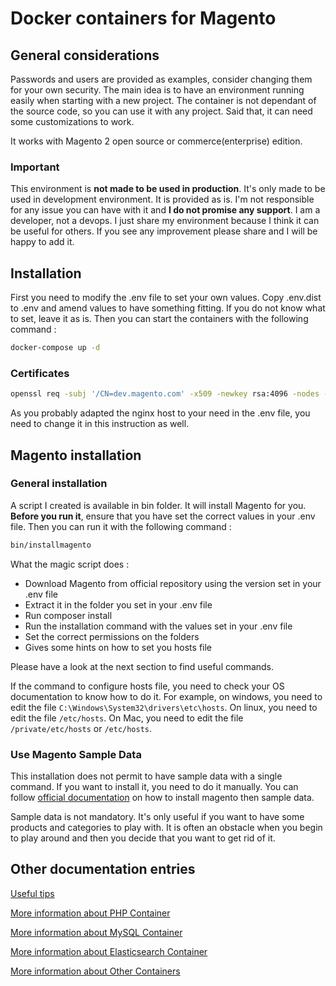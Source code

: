 # Docker containers for Magento

## General considerations

Passwords and users are provided as examples, consider changing them for your own security. The main idea is to have an
environment running easily when starting with a new project. The container is not dependant of the source code, so you 
can use it with any project. Said that, it can need some customizations to work.

It works with Magento 2 open source or commerce(enterprise) edition.

### Important

This environment is **not made to be used in production**. It's only made to be used in development environment. It is 
provided as is. I'm not responsible for any issue you can have with it and **I do not promise any support**. I am a
developer, not a devops. I just share my environment because I think it can be useful for others. If you see any improvement
please share and I will be happy to add it.

## Installation

First you need to modify the .env file to set your own values. Copy .env.dist to .env and amend values to have something
fitting. If you do not know what to set, leave it as is. Then you can start the containers with the following command :
    
```bash
docker-compose up -d
```

### Certificates

```bash
openssl req -subj '/CN=dev.magento.com' -x509 -newkey rsa:4096 -nodes -keyout data/certs/cert.key -out data/certs/cert.crt -days 365
```

As you probably adapted the nginx host to  your need in the .env file, you need to change it in this instruction as well.

## Magento installation

### General installation

A script I created is available in bin folder. It will install Magento for you. **Before you run it**, ensure that you have
set the correct values in your .env file. Then you can run it with the following command :

```bash
bin/installmagento
```

What the magic script does :
* Download Magento from official repository using the version set in your .env file
* Extract it in the folder you set in your .env file
* Run composer install
* Run the installation command with the values set in your .env file
* Set the correct permissions on the folders
* Gives some hints on how to set you hosts file

Please have a look at the next section to find useful commands.

If the command to configure hosts file, you need to check your OS documentation to know how to do it. For example, on 
windows, you need to edit the file ```C:\Windows\System32\drivers\etc\hosts```. On linux, you need to edit the file 
```/etc/hosts```. On Mac, you need to edit the file ```/private/etc/hosts``` or ```/etc/hosts```.

### Use Magento Sample Data

This installation does not permit to have sample data with a single command. If you want to install it, you need to do
it manually. You can follow [official documentation](https://experienceleague.adobe.com/docs/commerce-operations/installation-guide/next-steps/sample-data/git-repositories.html?lang=en) on how to install magento then sample data.

Sample data is not mandatory. It's only useful if you want to have some products and categories to play with. It is often
an obstacle when you begin to play around and then you decide that you want to get rid of it.

## Other documentation entries

[Useful tips](docs/useful.md)

[More information about PHP Container](docs/php_container.md)

[More information about MySQL Container](docs/mysql_container.md)

[More information about Elasticsearch Container](docs/elasticsearch_container.md)

[More information about Other Containers](docs/other_containers.md)